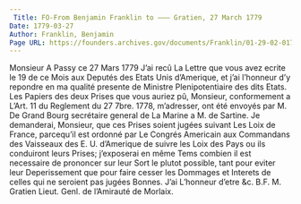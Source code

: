 ```yaml
---
 Title: FO-From Benjamin Franklin to ——— Gratien, 27 March 1779
Date: 1779-03-27
Author: Franklin, Benjamin
Page URL: https://founders.archives.gov/documents/Franklin/01-29-02-0175
---
```


Monsieur
A Passy ce 27 Mars 1779
J’ai recû La Lettre que vous avez ecrite le 19 de ce Mois aux Deputés des Etats Unis d’Amerique, et j’ai l’honneur d’y repondre en ma qualité presente de Ministre Plenipotentiaire des dits Etats.
Les Papiers des deux Prises que vous auriez pû, Monsieur, conformement a L’Art. 11 du Reglement du 27 7bre. 1778, m’adresser, ont été envoyés par M. De Grand Bourg secrétaire general de La Marine a M. de Sartine. Je demanderai, Monsieur, que ces Prises soient jugées suivant Les Loix de France, parcequ’il est ordonné par Le Congrés Americain aux Commandans des Vaisseaux des E. U. d’Amerique de suivre les Loix des Pays ou ils conduiront leurs Prises; j’exposerai en même Tems combien il est necessaire de prononcer sur leur Sort le plutot possible, tant pour eviter leur Deperissement que pour faire cesser les Dommages et Interets de celles qui ne seroient pas jugées Bonnes. J’ai L’honneur d’etre &c.
B.F.
M. Gratien Lieut. Genl. de l’Amirauté de Morlaix.

